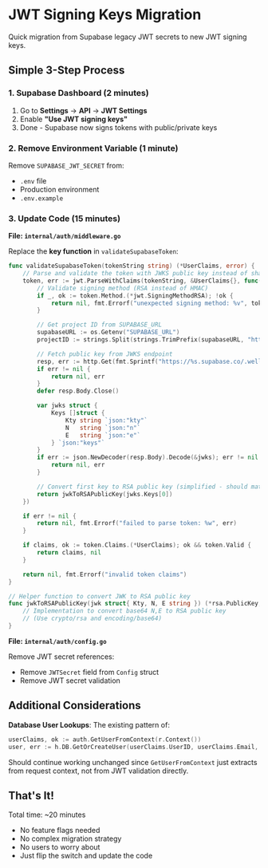 # JWT Signing Keys Migration

Quick migration from Supabase legacy JWT secrets to new JWT signing keys.

## Simple 3-Step Process

### 1. Supabase Dashboard (2 minutes)

1. Go to **Settings** → **API** → **JWT Settings**
2. Enable **"Use JWT signing keys"**
3. Done - Supabase now signs tokens with public/private keys

### 2. Remove Environment Variable (1 minute)

Remove `SUPABASE_JWT_SECRET` from:

- `.env` file
- Production environment
- `.env.example`

### 3. Update Code (15 minutes)

**File: `internal/auth/middleware.go`**

Replace the **key function** in `validateSupabaseToken`:

```go
func validateSupabaseToken(tokenString string) (*UserClaims, error) {
    // Parse and validate the token with JWKS public key instead of shared secret
    token, err := jwt.ParseWithClaims(tokenString, &UserClaims{}, func(token *jwt.Token) (interface{}, error) {
        // Validate signing method (RSA instead of HMAC)
        if _, ok := token.Method.(*jwt.SigningMethodRSA); !ok {
            return nil, fmt.Errorf("unexpected signing method: %v", token.Header["alg"])
        }

        // Get project ID from SUPABASE_URL
        supabaseURL := os.Getenv("SUPABASE_URL")
        projectID := strings.Split(strings.TrimPrefix(supabaseURL, "https://"), ".")[0]

        // Fetch public key from JWKS endpoint
        resp, err := http.Get(fmt.Sprintf("https://%s.supabase.co/.well-known/jwks.json", projectID))
        if err != nil {
            return nil, err
        }
        defer resp.Body.Close()

        var jwks struct {
            Keys []struct {
                Kty string `json:"kty"`
                N   string `json:"n"`
                E   string `json:"e"`
            } `json:"keys"`
        }
        if err := json.NewDecoder(resp.Body).Decode(&jwks); err != nil {
            return nil, err
        }

        // Convert first key to RSA public key (simplified - should match kid)
        return jwkToRSAPublicKey(jwks.Keys[0])
    })

    if err != nil {
        return nil, fmt.Errorf("failed to parse token: %w", err)
    }

    if claims, ok := token.Claims.(*UserClaims); ok && token.Valid {
        return claims, nil
    }

    return nil, fmt.Errorf("invalid token claims")
}

// Helper function to convert JWK to RSA public key
func jwkToRSAPublicKey(jwk struct{ Kty, N, E string }) (*rsa.PublicKey, error) {
    // Implementation to convert base64 N,E to RSA public key
    // (Use crypto/rsa and encoding/base64)
}
```

**File: `internal/auth/config.go`**

Remove JWT secret references:

- Remove `JWTSecret` field from `Config` struct
- Remove JWT secret validation

## Additional Considerations

**Database User Lookups**: The existing pattern of:

```go
userClaims, ok := auth.GetUserFromContext(r.Context())
user, err := h.DB.GetOrCreateUser(userClaims.UserID, userClaims.Email, nil)
```

Should continue working unchanged since `GetUserFromContext` just extracts from
request context, not from JWT validation directly.

## That's It!

Total time: ~20 minutes

- No feature flags needed
- No complex migration strategy
- No users to worry about
- Just flip the switch and update the code
